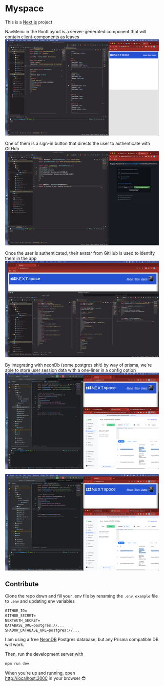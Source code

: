 # Myspace

This is a [Next.js](https://nextjs.org/) project

NavMenu in the RootLayout is a server-generated component 
that will contain client-components as leaves  
![rootLayout](rootLayout.png)

One of them is a sign-in button that directs 
the user to authenticate with GitHub  
![githubProvider](githubProvider.png)

Once the user is authenticated, their avatar 
from GitHub is used to identify them in the app
![authAvatar](authAvatar.png)

By integrating with neonDb (some postgres shit) 
by way of prisma, we're able to store user session data 
with a one-liner in a config option
![sessionToken](sessionToken.png)

![sessionToken](sessionToken.png)

## Contribute

Clone the repo down and fill your .env file by 
renaming the `.env.example` file to `.env` and 
updating env variables

```
GITHUB_ID=
GITHUB_SECRET=
NEXTAUTH_SECRET=
DATABASE_URL=postgres://...
SHADOW_DATABASE_URL=postgres://...
```

I am using a free [NeonDB](https://neon.tech) Postgres
database, but any Prisma compatible DB will work.




Then, run the development server with
```bash
npm run dev
```

When you're up and running, open  
[http://localhost:3000](http://localhost:3000) 
in your browser 😎

